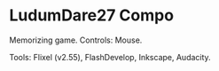 LudumDare27 Compo
=================

Memorizing game. Controls: Mouse.

Tools: Flixel (v2.55), FlashDevelop, Inkscape, Audacity.
